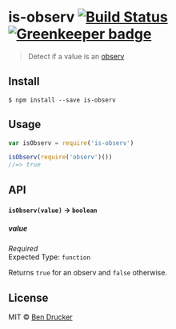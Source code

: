 # is-observ [![Build Status](https://travis-ci.org/bendrucker/is-observ.svg?branch=master)](https://travis-ci.org/bendrucker/is-observ) [![Greenkeeper badge](https://badges.greenkeeper.io/bendrucker/is-observ.svg)](https://greenkeeper.io/)

> Detect if a value is an [observ](https://github.com/raynos/observ)


## Install

```
$ npm install --save is-observ
```


## Usage

```js
var isObserv = require('is-observ')

isObserv(require('observ')())
//=> true
```

## API

#### `isObserv(value)` -> `boolean`

##### value

*Required*  
Expected Type: `function`

Returns `true` for an observ and `false` otherwise.


## License

MIT © [Ben Drucker](http://bendrucker.me)
